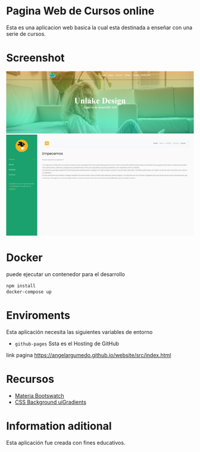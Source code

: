 # Pagina Web de Cursos online

Esta es una aplicacion web basica la cual esta destinada a enseñar con una serie de cursos.


# Screenshot

![](docs/task.png)
![](docs/task2.png)


# Docker

puede ejecutar un contenedor para el desarrollo

```shell
npm install
docker-compose up
```

# Enviroments
Esta aplicación necesita las siguientes variables de entorno
- `github-pages` Ssta es el Hosting de GitHub

link pagina
https://angelargumedo.github.io/website/src/index.html

# Recursos

- [Materia Bootswatch](https://www.bootstrapcdn.com/bootswatch/)
- [CSS Background uiGradients](https://uigradients.com/#Dull)

# Information aditional

Esta aplicación fue creada con fines educativos.